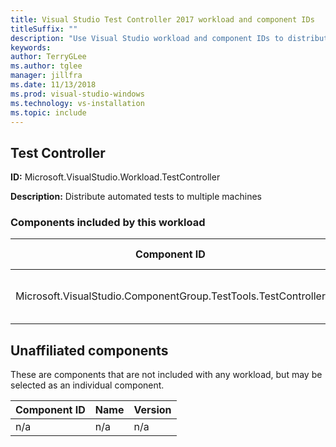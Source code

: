 ```yaml
---
title: Visual Studio Test Controller 2017 workload and component IDs
titleSuffix: ""
description: "Use Visual Studio workload and component IDs to distribute automated tests to multiple machines"
keywords:
author: TerryGLee
ms.author: tglee
manager: jillfra
ms.date: 11/13/2018
ms.prod: visual-studio-windows
ms.technology: vs-installation
ms.topic: include
---
```

## Test Controller

**ID:** Microsoft.VisualStudio.Workload.TestController

**Description:** Distribute automated tests to multiple machines

### Components included by this workload

Component ID | Name | Version | Dependency type
--- | --- | --- | ---
Microsoft.VisualStudio.ComponentGroup.TestTools.TestController | Test Controller core features | 15.6.27309.0 | Required

## Unaffiliated components

These are components that are not included with any workload, but may be selected as an individual component.

Component ID | Name | Version
--- | --- | ---
n/a | n/a | n/a
